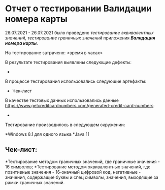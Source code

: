 # Отчет о тестировании Валидации номера карты

26.07.2021 - 26.07.2021 было проведено *тестирование эквивалентных значений, тестирование граничных значений* приложения ***Валидация номера карты***.

На тестирование затрачено: <время в часах>

В результате тестирования выявлены следующие дефекты:

*
В процессе тестирования использовались следующие артефакты:

* Чек-лист

В качестве тестовых данных использовались данные https://www.getcreditcardnumbers.com/generated-credit-card-numbers:

*

Тестирование производилось в следующем окружении:

*Windows 8.1 для одного языка
*Java 11




## Чек-лист:
*Тестирование методом граничных значений, где граничные значения - 16 символов;
*Тестирование методом эквивалентных значений, где позитивные значения - 16-значный цифровой код, негативные - значения, содержащие буквы и спец символы, значения, выходящие за рамки граничных значений.